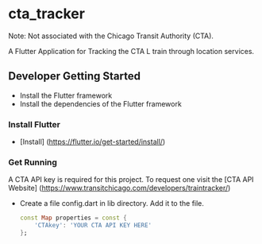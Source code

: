# cta_tracker

Note: Not associated with the Chicago Transit Authority (CTA).

A Flutter Application for Tracking the CTA L train through location services. 

## Developer Getting Started
 * Install the Flutter framework
 * Install the dependencies of the Flutter framework

### Install Flutter
* [Install] (https://flutter.io/get-started/install/)

### Get Running
A CTA API key is required for this project. To request one visit the [CTA API Website] (https://www.transitchicago.com/developers/traintracker/)

* Create a file config.dart in lib directory. Add it to the file.

    ```dart
    const Map properties = const {
        'CTAkey': 'YOUR CTA API KEY HERE'
    };
    ```
